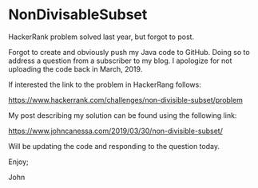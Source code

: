 # NonDivisableSubset
HackerRank problem solved last year, but forgot to post.

Forgot to create and obviously push my Java code to GitHub.
Doing so to address a question from a subscriber to my blog.
I apologize for not uploading the code back in March, 2019.

If interested the link to the problem in HackerRang follows:

https://www.hackerrank.com/challenges/non-divisible-subset/problem

My post describing my solution can be found using the following link:

https://www.johncanessa.com/2019/03/30/non-divisible-subset/

Will be updating the code and responding to the question today.

Enjoy;

John
